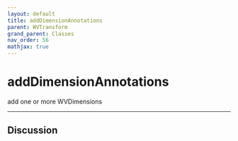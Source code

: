 ```yaml
---
layout: default
title: addDimensionAnnotations
parent: WVTransform
grand_parent: Classes
nav_order: 56
mathjax: true
---
```


#  addDimensionAnnotations

add one or more WVDimensions


---

## Discussion

  
